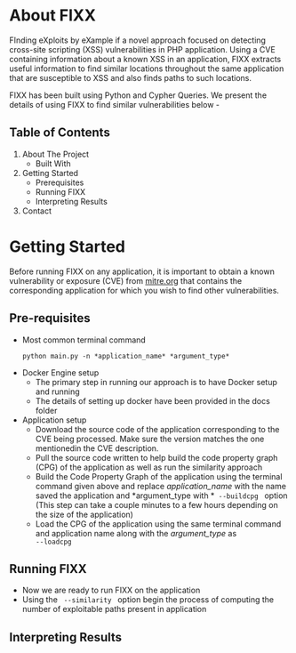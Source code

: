 # About FIXX

FInding eXploits by eXample if a novel approach focused on detecting cross-site scripting (XSS) vulnerabilities in PHP application. Using a CVE containing information about a known XSS in an application, FIXX extracts useful information to find similar locations throughout the same application that are susceptible to XSS and also finds paths to such locations.

FIXX has been built using Python and Cypher Queries. We present the details of using FIXX to find similar vulnerabilities below - 

## Table of Contents
1. About The Project
    - Built With
2. Getting Started
    - Prerequisites
    - Running FIXX
    - Interpreting Results
3. Contact

# Getting Started
Before running FIXX on any application, it is important to obtain a known vulnerability or exposure (CVE) from [mitre.org](https://cve.mitre.org/index.html) that contains the corresponding application for which you wish to find other vulnerabilities.

## Pre-requisites
- Most common terminal command <br>
    ```
  python main.py -n *application_name* *argument_type*
    ```
- Docker Engine setup
  * The primary step in running our approach is to have Docker setup and running
  * The details of setting up docker have been provided in the docs folder
- Application setup
  * Download the source code of the application corresponding to the CVE being processed. Make sure the version matches the one mentionedin the CVE description.
  * Pull the source code written to help build the code property graph (CPG) of the application as well as run the similarity approach
  * Build the Code Property Graph of the application using the terminal command given above and replace *application_name* with the name saved the application and *argument_type with *<code> --buildcpg </code> option (This step can take a couple minutes to a few hours depending on the size of the application)
  * Load the CPG of the application using the same terminal command and application name along with the *argument_type* as <code> --loadcpg </code>
 
## Running FIXX
- Now we are ready to run FIXX on the application
- Using the <code> --similarity </code> option begin the process of computing the number of exploitable paths present in application

## Interpreting Results

